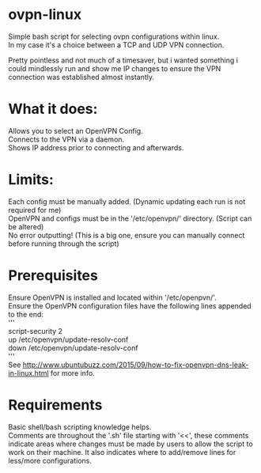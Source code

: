 # ovpn-linux
Simple bash script for selecting ovpn configurations within linux.\
In my case it's a choice between a TCP and UDP VPN connection.

Pretty pointless and not much of a timesaver, but i wanted something i could mindlessly run and show me IP changes to ensure the VPN connection was established almost instantly.

# What it does:
Allows you to select an OpenVPN Config.\
Connects to the VPN via a daemon.\
Shows IP address prior to connecting and afterwards.

# Limits:
Each config must be manually added. (Dynamic updating each run is not required for me)\
OpenVPN and configs must be in the '/etc/openvpn/' directory. (Script can be altered)\
No error outputting! (This is a big one, ensure you can manually connect before running through the script)

# Prerequisites
Ensure OpenVPN is installed and located within '/etc/openpvn/'.\
Ensure the OpenVPN configuration files have the following lines appended to the end:\
'''\
script-security 2\
up /etc/openvpn/update-resolv-conf\
down /etc/openvpn/update-resolv-conf\
'''\
See http://www.ubuntubuzz.com/2015/09/how-to-fix-openvpn-dns-leak-in-linux.html for more info.

# Requirements
Basic shell/bash scripting knowledge helps.\
Comments are throughout the '.sh' file starting with '<<', these comments indicate areas where changes must be made by users to allow the script to work on their machine. It also indicates where to add/remove lines for less/more configurations.
